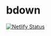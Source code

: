 # bdown
[![Netlify Status](https://api.netlify.com/api/v1/badges/034a8347-4cbf-4ddd-b1d2-6d13e58c42aa/deploy-status)](https://app.netlify.com/sites/specialef21/deploys)
